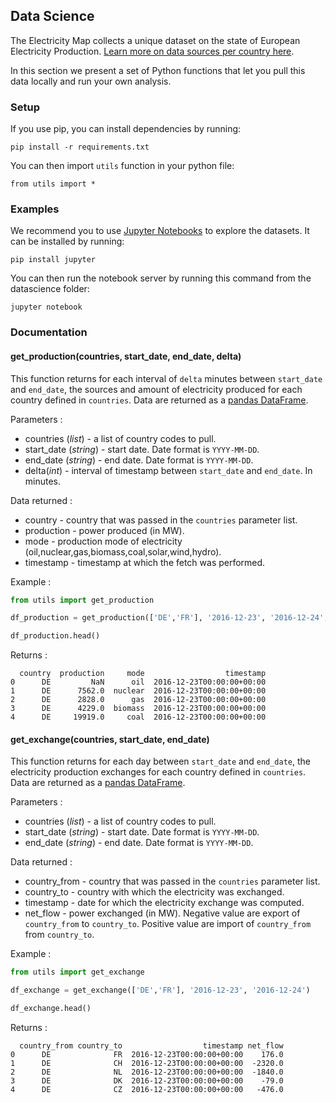 ## Data Science

The Electricity Map collects a unique dataset on the state of European Electricity Production. [Learn more on data sources per country here](https://github.com/corradio/electricitymap#data-sources).  

In this section we present a set of Python functions that let you pull this data locally and run your own analysis.

### Setup

If you use pip, you can install dependencies by running:

```
pip install -r requirements.txt
```

You can then import `utils` function in your python file:

```
from utils import *
```

### Examples
We recommend you to use [Jupyter Notebooks](http://jupyter.org/) to explore the datasets.
It can be installed by running:

```
pip install jupyter
```

You can then run the notebook server by running this command from the datascience folder:

```
jupyter notebook
```

### Documentation

#### get_production(countries, start_date, end_date, delta)

This function returns for each interval of `delta` minutes between `start_date` and `end_date`, the sources and amount of electricity produced for each country defined in `countries`.
Data are returned as a [pandas DataFrame](http://pandas.pydata.org/pandas-docs/stable/generated/pandas.DataFrame.html).

Parameters :

- countries (*list*) - a list of country codes to pull.
- start_date (*string*) - start date. Date format is `YYYY-MM-DD`.
- end_date (*string*) - end date. Date format is `YYYY-MM-DD`.
- delta(*int*) - interval of timestamp between `start_date` and `end_date`. In minutes.

Data returned :

- country - country that was passed in the `countries` parameter list.
- production - power produced (in MW).
- mode - production mode of electricity (oil,nuclear,gas,biomass,coal,solar,wind,hydro).
- timestamp - timestamp at which the fetch was performed.

Example :

```python
from utils import get_production

df_production = get_production(['DE','FR'], '2016-12-23', '2016-12-24', 1440)

df_production.head()
```

Returns :

```
  country  production     mode                  timestamp
0      DE         NaN      oil  2016-12-23T00:00:00+00:00
1      DE      7562.0  nuclear  2016-12-23T00:00:00+00:00
2      DE      2828.0      gas  2016-12-23T00:00:00+00:00
3      DE      4229.0  biomass  2016-12-23T00:00:00+00:00
4      DE     19919.0     coal  2016-12-23T00:00:00+00:00
```

#### get_exchange(countries, start_date, end_date)

This function returns for each day between `start_date` and `end_date`, the electricity production exchanges for each country defined in `countries`. Data are returned as a [pandas DataFrame](http://pandas.pydata.org/pandas-docs/stable/generated/pandas.DataFrame.html).

Parameters :

- countries (*list*) - a list of country codes to pull.
- start_date (*string*) - start date. Date format is `YYYY-MM-DD`.
- end_date (*string*) - end date. Date format is `YYYY-MM-DD`.

Data returned :

- country_from - country that was passed in the `countries` parameter list.
- country_to - country with which the electricity was exchanged.
- timestamp - date for which the electricity exchange was computed.
- net_flow - power exchanged (in MW). Negative value are export of `country_from` to `country_to`. Positive value are import of `country_from` from `country_to`.

Example :

```python
from utils import get_exchange

df_exchange = get_exchange(['DE','FR'], '2016-12-23', '2016-12-24')

df_exchange.head()
```

Returns :

```
  country_from country_to                  timestamp net_flow
0      DE              FR  2016-12-23T00:00:00+00:00    176.0
1      DE              CH  2016-12-23T00:00:00+00:00  -2320.0
2      DE              NL  2016-12-23T00:00:00+00:00  -1840.0
3      DE              DK  2016-12-23T00:00:00+00:00    -79.0
4      DE              CZ  2016-12-23T00:00:00+00:00   -476.0
```
